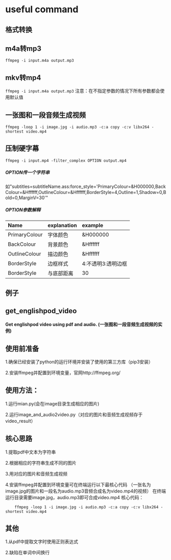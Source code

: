 # useful command


## 格式转换

m4a转mp3
------
`
ffmpeg -i input.m4a output.mp3
`

mkv转mp4
------
`
ffmpeg -i input.m4a output.mp3
`
注意：在不指定参数的情况下所有参数都会使用默认值


## 一张图和一段音频生成视频

`
ffmpeg -loop 1 -i image.jpg -i audio.mp3 -c:a copy -c:v libx264 -shortest video.mp4
`

## 压制硬字幕

`
ffmpeg -i input.mp4 -filter_complex OPTION output.mp4
`
##### OPTION传一个字符串

如"subtitles=subtitleName.ass:force_style='PrimaryColour=&H000000,BackColour=&Hffffff,OutlineColour=&Hffffff,BorderStyle=4,Outline=1,Shadow=0,Bold=0,MarginV=30'"

##### OPTION参数解释

|Name|explanation|example|
| :------------ |:------------|:------------|
| PrimaryColour|字体颜色|&H000000|
| BackColour|背景颜色|&Hffffff|
| OutlineColour|描边颜色|&Hffffff|
| BorderStyle|边框样式|4:不透明3:透明边框|
| BorderStyle|与底部距离|30|





## 例子

## get_englishpod_video
#### Get englishpod video using pdf and audio. (一张图和一段音频生成视频的实例)
## 使用前准备
1.确保已经安装了python的运行环境并安装了使用的第三方库（pip3安装）

2.安装ffmpeg并配置到环境变量，官网http://ffmpeg.org/

## 使用方法：
1.运行mian.py(会在image目录生成相应的图片)

2.运行image_and_audio2video.py（对应的图片和音频生成视频存于video_result）

## 核心思路
1.提取pdf中文本为字符串

2.根据相应的字符串生成不同的图片

3.用对应的图片和音频生成视频

4.安装ffmpeg并配置到环境变量可在终端运行以下最核心代码
（一张名为image.jpg的图片和一段名为audio.mp3音频合成名为video.mp4的视频）
在终端运行目录需要image.jpg，audio.mp3即可合成video.mp4
核心代码：

```
    ffmpeg -loop 1 -i image.jpg -i audio.mp3 -c:a copy -c:v libx264 -shortest video.mp4
```


## 其他
1.从pdf中提取文字时使用正则表达式

2.缺陷在单词中间换行


